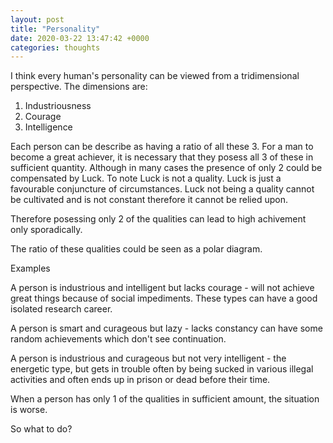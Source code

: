 ```yaml
---
layout: post
title: "Personality"
date: 2020-03-22 13:47:42 +0000
categories: thoughts
---
```


I think every human's personality can be viewed from a tridimensional perspective.
The dimensions are:

1. Industriousness
2. Courage
3. Intelligence

Each person can be describe as having a ratio of all these 3. For a man to become a great achiever, it is
necessary that they posess all 3 of these in sufficient quantity. Although in many cases the presence of only 2
could be compensated by Luck. To note Luck is not a quality. Luck is just a favourable conjuncture of
circumstances. Luck not being a quality cannot be cultivated and is not constant therefore it cannot be relied upon.

Therefore posessing only 2 of the qualities can lead to high achivement only sporadically.

The ratio of these qualities could be seen as a polar diagram.

Examples

A person is industrious and intelligent but lacks courage - will not achieve great things because of social impediments. These types can have a good isolated research career.

A person is smart and curageous but lazy - lacks constancy can have some random achievements which don't see continuation.

A person is industrious and curageous but not very intelligent - the energetic type, but gets in trouble often by being sucked in various illegal activities and often ends up in prison or dead before their time.

When a person has only 1 of the qualities in sufficient amount, the situation is worse.

So what to do?
